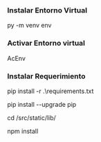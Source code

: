 ### Instalar Entorno Virtual
 py -m venv env
### Activar Entorno virtual
AcEnv
### Instalar Requerimiento
pip install -r .\requirements.txt

pip install --upgrade pip

cd /src/static/lib/

npm install
